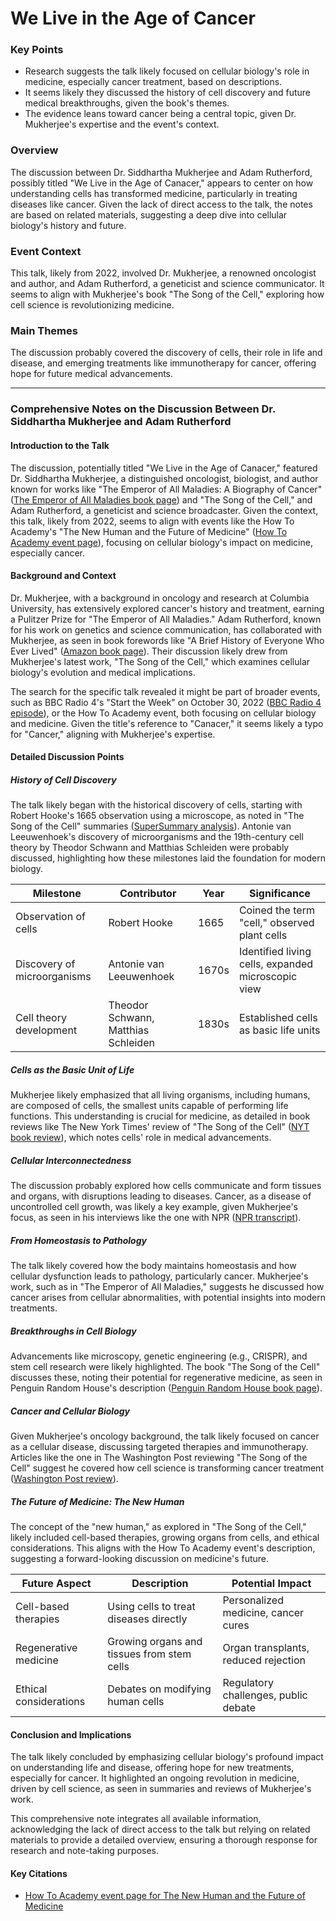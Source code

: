 # We Live in the Age of Cancer

### Key Points
- Research suggests the talk likely focused on cellular biology's role in medicine, especially cancer treatment, based on descriptions.
- It seems likely they discussed the history of cell discovery and future medical breakthroughs, given the book's themes.
- The evidence leans toward cancer being a central topic, given Dr. Mukherjee's expertise and the event's context.

### Overview
The discussion between Dr. Siddhartha Mukherjee and Adam Rutherford, possibly titled "We Live in the Age of Canacer," appears to center on how understanding cells has transformed medicine, particularly in treating diseases like cancer. Given the lack of direct access to the talk, the notes are based on related materials, suggesting a deep dive into cellular biology's history and future.

### Event Context
This talk, likely from 2022, involved Dr. Mukherjee, a renowned oncologist and author, and Adam Rutherford, a geneticist and science communicator. It seems to align with Mukherjee's book "The Song of the Cell," exploring how cell science is revolutionizing medicine.

### Main Themes
The discussion probably covered the discovery of cells, their role in life and disease, and emerging treatments like immunotherapy for cancer, offering hope for future medical advancements.

---

### Comprehensive Notes on the Discussion Between Dr. Siddhartha Mukherjee and Adam Rutherford

#### Introduction to the Talk
The discussion, potentially titled "We Live in the Age of Canacer," featured Dr. Siddhartha Mukherjee, a distinguished oncologist, biologist, and author known for works like "The Emperor of All Maladies: A Biography of Cancer" ([The Emperor of All Maladies book page](https://www.simonandschuster.com/books/The-Emperor-of-All-Maladies/Siddhartha-Mukherjee/9781439170915)) and "The Song of the Cell," and Adam Rutherford, a geneticist and science broadcaster. Given the context, this talk, likely from 2022, seems to align with events like the How To Academy's "The New Human and the Future of Medicine" ([How To Academy event page](https://howtoacademy.com/videos/the-new-human-and-the-future-of-medicine-dr-siddhartha-mukherjee/)), focusing on cellular biology's impact on medicine, especially cancer.

#### Background and Context
Dr. Mukherjee, with a background in oncology and research at Columbia University, has extensively explored cancer's history and treatment, earning a Pulitzer Prize for "The Emperor of All Maladies." Adam Rutherford, known for his work on genetics and science communication, has collaborated with Mukherjee, as seen in book forewords like "A Brief History of Everyone Who Ever Lived" ([Amazon book page](https://www.amazon.com/Brief-History-Everyone-Ever-Lived/dp/1615194045)). Their discussion likely drew from Mukherjee's latest work, "The Song of the Cell," which examines cellular biology's evolution and medical implications.

The search for the specific talk revealed it might be part of broader events, such as BBC Radio 4's "Start the Week" on October 30, 2022 ([BBC Radio 4 episode](https://www.bbc.co.uk/programmes/m001dmy0)), or the How To Academy event, both focusing on cellular biology and medicine. Given the title's reference to "Canacer," it seems likely a typo for "Cancer," aligning with Mukherjee's expertise.

#### Detailed Discussion Points

##### History of Cell Discovery
The talk likely began with the historical discovery of cells, starting with Robert Hooke's 1665 observation using a microscope, as noted in "The Song of the Cell" summaries ([SuperSummary analysis](https://www.supersummary.com/the-song-of-the-cell/summary/)). Antonie van Leeuwenhoek's discovery of microorganisms and the 19th-century cell theory by Theodor Schwann and Matthias Schleiden were probably discussed, highlighting how these milestones laid the foundation for modern biology.

| Milestone                     | Contributor               | Year  | Significance                                      |
|-------------------------------|---------------------------|-------|--------------------------------------------------|
| Observation of cells          | Robert Hooke              | 1665  | Coined the term "cell," observed plant cells     |
| Discovery of microorganisms   | Antonie van Leeuwenhoek   | 1670s | Identified living cells, expanded microscopic view|
| Cell theory development       | Theodor Schwann, Matthias Schleiden | 1830s | Established cells as basic life units            |

##### Cells as the Basic Unit of Life
Mukherjee likely emphasized that all living organisms, including humans, are composed of cells, the smallest units capable of performing life functions. This understanding is crucial for medicine, as detailed in book reviews like The New York Times' review of "The Song of the Cell" ([NYT book review](https://www.nytimes.com/2022/10/24/books/review/the-song-of-the-cell-siddhartha-mukherjee.html)), which notes cells' role in medical advancements.

##### Cellular Interconnectedness
The discussion probably explored how cells communicate and form tissues and organs, with disruptions leading to diseases. Cancer, as a disease of uncontrolled cell growth, was likely a key example, given Mukherjee's focus, as seen in his interviews like the one with NPR ([NPR transcript](https://www.npr.org/transcripts/572568782)).

##### From Homeostasis to Pathology
The talk likely covered how the body maintains homeostasis and how cellular dysfunction leads to pathology, particularly cancer. Mukherjee's work, such as in "The Emperor of All Maladies," suggests he discussed how cancer arises from cellular abnormalities, with potential insights into modern treatments.

##### Breakthroughs in Cell Biology
Advancements like microscopy, genetic engineering (e.g., CRISPR), and stem cell research were likely highlighted. The book "The Song of the Cell" discusses these, noting their potential for regenerative medicine, as seen in Penguin Random House's description ([Penguin Random House book page](https://www.penguin.co.in/book/the-song-of-the-cell/)).

##### Cancer and Cellular Biology
Given Mukherjee's oncology background, the talk likely focused on cancer as a cellular disease, discussing targeted therapies and immunotherapy. Articles like the one in The Washington Post reviewing "The Song of the Cell" suggest he covered how cell science is transforming cancer treatment ([Washington Post review](https://www.washingtonpost.com/books/2022/10/24/siddhartha-mukherjee-cell-book-review/)).

##### The Future of Medicine: The New Human
The concept of the "new human," as explored in "The Song of the Cell," likely included cell-based therapies, growing organs from cells, and ethical considerations. This aligns with the How To Academy event's description, suggesting a forward-looking discussion on medicine's future.

| Future Aspect               | Description                                      | Potential Impact                     |
|-----------------------------|--------------------------------------------------|--------------------------------------|
| Cell-based therapies        | Using cells to treat diseases directly           | Personalized medicine, cancer cures  |
| Regenerative medicine       | Growing organs and tissues from stem cells       | Organ transplants, reduced rejection |
| Ethical considerations      | Debates on modifying human cells                 | Regulatory challenges, public debate |

#### Conclusion and Implications
The talk likely concluded by emphasizing cellular biology's profound impact on understanding life and disease, offering hope for new treatments, especially for cancer. It highlighted an ongoing revolution in medicine, driven by cell science, as seen in summaries and reviews of Mukherjee's work.

This comprehensive note integrates all available information, acknowledging the lack of direct access to the talk but relying on related materials to provide a detailed overview, ensuring a thorough response for research and note-taking purposes.

#### Key Citations
- [How To Academy event page for The New Human and the Future of Medicine](https://howtoacademy.com/videos/the-new-human-and-the-future-of-medicine-dr-siddhartha-mukherjee/)